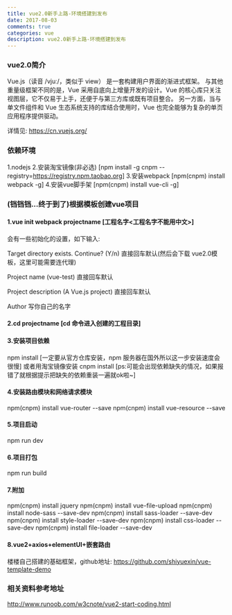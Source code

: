 ```yaml
---
title: vue2.0新手上路-环境搭建到发布
date: 2017-08-03
comments: true
categories: vue
description: vue2.0新手上路-环境搭建到发布
---
```


### vue2.0简介

Vue.js（读音 /vjuː/，类似于 view） 是一套构建用户界面的渐进式框架。
与其他重量级框架不同的是，Vue 采用自底向上增量开发的设计。Vue 的核心库只关注视图层，它不仅易于上手，还便于与第三方库或既有项目整合。
另一方面，当与单文件组件和 Vue 生态系统支持的库结合使用时，Vue 也完全能够为复杂的单页应用程序提供驱动。

详情见: https://cn.vuejs.org/

<!-- more -->

### 依赖环境

1.nodejs
2.安装淘宝镜像(非必选) [npm install -g cnpm --registry=https://registry.npm.taobao.org]
3.安装webpack   [npm(cnpm) install webpack -g]
4.安装vue脚手架  [npm(cnpm) install vue-cli -g]



### (铛铛铛…终于到了)根据模板创建vue项目

#### 1.vue init webpack projectname [工程名字<工程名字不能用中文>]

会有一些初始化的设置，如下输入:

Target directory exists. Continue? (Y/n) 直接回车默认(然后会下载 vue2.0模板，这里可能需要连代理)

Project name (vue-test) 直接回车默认

Project description (A Vue.js project) 直接回车默认

Author 写你自己的名字

#### 2.cd projectname [cd 命令进入创建的工程目录]

#### 3.安装项目依赖

npm install [一定要从官方仓库安装，npm 服务器在国外所以这一步安装速度会很慢]
或者用淘宝镜像安装 cnpm install [ps:可能会出现依赖缺失的情况，如果报错了就根据提示把缺失的依赖重装一遍就ok啦~]

#### 4.安装路由模块和网络请求模块
npm(cnpm) install vue-router    --save
npm(cnpm) install vue-resource  --save

#### 5.项目启动
npm run dev

#### 6.项目打包
npm run build

#### 7.附加
npm(cnpm) install jquery
npm(cnpm) install vue-file-upload
npm(cnpm) install node-sass --save-dev
npm(cnpm) install sass-loader --save-dev
npm(cnpm) install style-loader --save-dev
npm(cnpm) install css-loader --save-dev
npm(cnpm) install file-loader --save-dev

#### 8.vue2+axios+elementUI+嵌套路由

楼楼自己搭建的基础框架，github地址: https://github.com/shiyuexin/vue-template-demo


### 相关资料参考地址
http://www.runoob.com/w3cnote/vue2-start-coding.html
